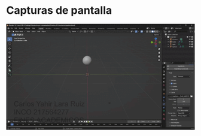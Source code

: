# Capturas de pantalla
![](https://github.com/larz120/SimulacionPorComputadora-CarlosLara/blob/main/Practica_05/SimulacionLiquido.gif)
